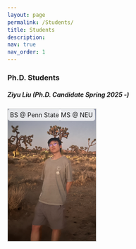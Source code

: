 ```yaml
---
layout: page
permalink: /Students/
title: Students
description: 
nav: true
nav_order: 1
---
```


### Ph.D. Students

##### Ziyu Liu (Ph.D. Candidate Spring 2025 -)
<!-- ![Image Description](/assets/img/Ziyu-2.jpg){: style="width: 200px; height: 300px;" }
MS @ NEU\
BS @ Penn State -->

<div style="display: flex; align-items: flex-start;">
  <div style="position: relative; width: 200px;">
    <img src="/assets/img/Ziyu-2.jpg" alt="Ziyu Liu" style="width: 100%; border: 1px solid #ccc;">
    <div style="position: absolute; top: 1px; right: 1px; background-color: rgba(255, 255, 255, 0.8); padding: 5px; border-radius: 5px; font-size: 14px;">
      MS @ NEU
    </div>
    <div style="position: absolute; top: 1px; left: 1px; background-color: rgba(255, 255, 255, 0.8); padding: 5px; border-radius: 5px; font-size: 14px;">
      BS @ Penn State
    </div>
  </div>


<!-- <div style="text-align: left; position: relative; width: 200px; margin: auto;">
  <img src="/assets/img/Ziyu-2.jpg" alt="Ziyu Liu" style="width: 100%; border: 1px solid #ccc;">
  <div style="position: absolute; bottom: 20px; left: 20px; background-color: rgba(255, 255, 255, 0.8); padding: 5px; border-radius: 5px; font-size: 14px;">
    BS @ Penn State
  </div>
  <div style="position: absolute; top: 50%; right: 20px; background-color: rgba(255, 255, 255, 0.8); padding: 5px; border-radius: 5px; font-size: 14px;">
    MS @ NEU
  </div>
</div> -->


<!-- ### MS Students

### Undergraduate Students -->

<!-- ### Students
* Spring 2025 - **EECE 580F/658**: Hardware-Based Security (Instructor)
* Fall 2024 - **EECE 451/573**: Digital Systems Design II (Instructor)

### University of Massachusetts Dartmouth
* Spring 2024 - **CIS 280**: Software Spec & Design (Instructor)
* Fall 2023 - **CIS 552**: Database Design (Instructor)

### Northeastern University
* Spring 2022 - **EECE 2323**: Fundamentals of Digital Design & Computer Organization (Lab TA)

### University of Illinois Chicago 
* Fall 2019 - **ECE 265**: Introduction to Logic Design (Lab TA)
* Spring 2019 - **ECE 465**: Digital Systems Design (Lecture TA)

### Illinois Institute of Technology
* Fall 2017 - **ECE 505**: Applied Optimization for Engineers (Lecture TA) -->
